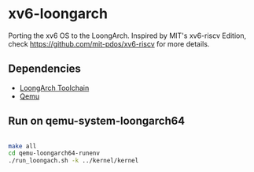 # xv6-loongarch

Porting the xv6 OS to the LoongArch. Inspired by MIT's xv6-riscv Edition, check https://github.com/mit-pdos/xv6-riscv for more details.

## Dependencies

* [LoongArch Toolchain](https://github.com/loongson/build-tools/releases/download/2021.12.21/loongarch64-clfs-2021-12-18-cross-tools-gcc-full.tar.xz)
* [Qemu](https://github.com/foxsen/qemu.git)

## Run on qemu-system-loongarch64

```bash

make all
cd qemu-loongarch64-runenv
./run_loongach.sh -k ../kernel/kernel
```